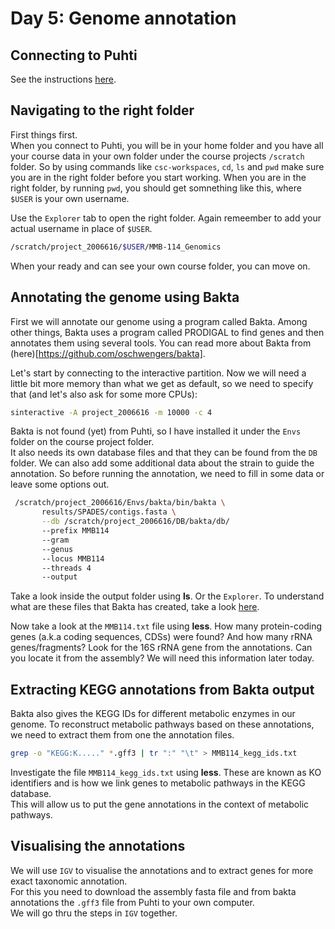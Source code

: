 # Day 5: Genome annotation

## Connecting to Puhti

See the instructions [here](01-UNIX-and-CSC.md#connecting-to-puhti).

## Navigating to the  right folder

First things first.  
When you connect to Puhti, you will be in your home folder and you have all your course data in your own folder under the course projects `/scratch` folder. So by using commands like `csc-workspaces`, `cd`, `ls` and `pwd` make sure you are in the right folder before you start working. 
When you are in the right folder, by running `pwd`, you should get somnething like this,  where `$USER` is your own username. 

Use the `Explorer` tab to open the right folder. Again remeember to add your actual username in place of `$USER`.

```bash
/scratch/project_2006616/$USER/MMB-114_Genomics
```

When your ready and can see your own course folder, you can move on. 

## Annotating the genome using Bakta

First we will annotate our genome using a program called Bakta. Among other things, Bakta uses a program called PRODIGAL to find genes and then annotates them using several tools. You can read more about Bakta from (here)[https://github.com/oschwengers/bakta].

Let's start by connecting to the interactive partition. Now we will need a little bit more memory than what we get as default, so we need to specify that (and let's also ask for some more CPUs):

```bash
sinteractive -A project_2006616 -m 10000 -c 4
```

Bakta is not found (yet) from Puhti, so I have installed it under the `Envs` folder on the course project folder.  
It also needs its own database files and that they can be found from the `DB` folder. 
We can also add some additional data about the strain to guide the annotation. So before running the annotation, we need to fill in some data or leave some options out. 

```bash
 /scratch/project_2006616/Envs/bakta/bin/bakta \
       results/SPADES/contigs.fasta \
       --db /scratch/project_2006616/DB/bakta/db/ 
       --prefix MMB114 
       --gram
       --genus
       --locus MMB114
       --threads 4
       --output
```

Take a look inside the output folder using **ls**. Or the `Explorer`. To understand what are these files that Bakta has created, take a look [here](https://github.com/oschwengers/bakta#output).

Now take a look at the `MMB114.txt` file using **less**. How many protein-coding genes (a.k.a coding sequences, CDSs) were found? And how many rRNA genes/fragments?
Look for the 16S rRNA gene from the annotations. Can you locate it from the assembly? We will need this information later today. 

## Extracting KEGG annotations from Bakta output

Bakta also gives the KEGG IDs for different metabolic enzymes in our genome. To reconstruct metabolic pathways based on these annotations, we need to extract them from one the annotation files. 

```bash
grep -o "KEGG:K....." *.gff3 | tr ":" "\t" > MMB114_kegg_ids.txt 
```

Investigate the file `MMB114_kegg_ids.txt` using **less**. 
These are known as KO identifiers and is how we link genes to metabolic pathways in the KEGG database.  
This will allow us to put the gene annotations in the context of metabolic pathways.

## Visualising the annotations

We will use `IGV` to visualise the annotations and to extract genes for more exact taxonomic annotation.  
For this you need to download the assembly fasta file and from bakta annotations the `.gff3` file from Puhti to your own computer.  
We will go thru the steps in `IGV` together.  
